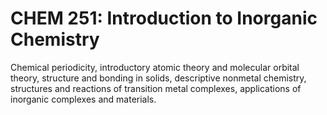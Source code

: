 # CHEM 251: Introduction to Inorganic Chemistry

Chemical periodicity, introductory atomic theory and molecular orbital theory, structure and bonding in solids, descriptive nonmetal chemistry, structures and reactions of transition metal complexes, applications of inorganic complexes and materials.